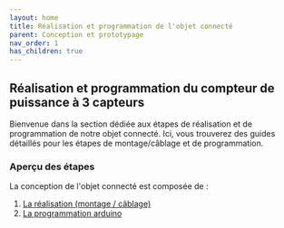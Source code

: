 ```yaml
---
layout: home
title: Réalisation et programmation de l'objet connecté
parent: Conception et prototypage
nav_order: 1
has_children: true
---
```


## Réalisation et programmation du compteur de puissance à 3 capteurs

Bienvenue dans la section dédiée aux étapes de réalisation et de programmation de notre objet connecté. Ici, vous trouverez des guides détaillés pour les étapes de montage/câblage et de programmation.

### Aperçu des étapes

La conception de l'objet connecté est composée de :

1. [La réalisation (montage / câblage)](realisation.md)
2. [La programmation arduino](programmation.md)

